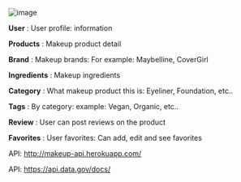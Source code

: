 

![image](https://user-images.githubusercontent.com/119833755/236383938-eaceaca8-0c87-4212-87e0-f78d454deb69.png)


**User**
  : User profile: information

**Products**
  : Makeup product detail

**Brand**
  : Makeup brands: For example: Maybelline, CoverGirl

**Ingredients**
  : Makeup ingredients

**Category**
  : What makeup product this is: Eyeliner, Foundation, etc..

**Tags**
  : By category: example: Vegan, Organic, etc..

**Review**
  : User can post reviews on the product

**Favorites**
  : User favorites: Can add, edit and see favorites



API: http://makeup-api.herokuapp.com/

API: https://api.data.gov/docs/

